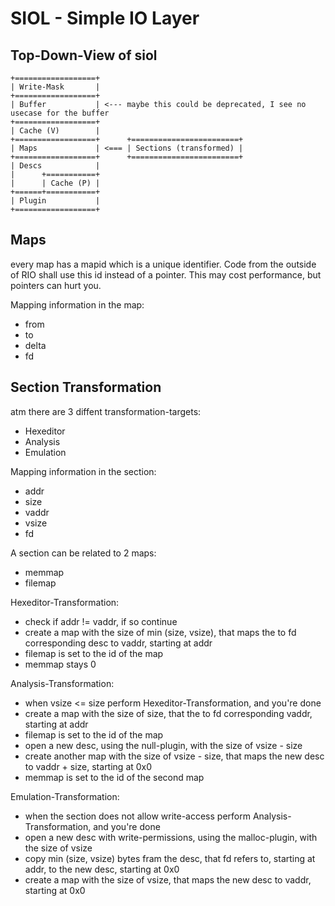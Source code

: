 SIOL - Simple IO Layer
======================

Top-Down-View of siol
---------------------

	+==================+
	| Write-Mask       |
	+==================+
	| Buffer           | <--- maybe this could be deprecated, I see no usecase for the buffer
	+==================+
	| Cache (V)        |
	+==================+      +========================+
	| Maps             | <=== | Sections (transformed) |
	+==================+      +========================+
	| Descs            |
	|      +===========+
	|      | Cache (P) |
	+======+===========+
	| Plugin           |
	+==================+

Maps
----

every map has a mapid which is a unique identifier. Code from the outside of RIO shall use this id instead of a pointer. This may cost performance, but pointers can hurt you.

Mapping information in the map:

- from
- to
- delta
- fd

Section Transformation
----------------------
atm there are 3 diffent transformation-targets:

- Hexeditor
- Analysis
- Emulation

Mapping information in the section:

- addr
- size
- vaddr
- vsize
- fd

A section can be related to 2 maps:

- memmap
- filemap

Hexeditor-Transformation:

- check if addr != vaddr, if so continue
- create a map with the size of min (size, vsize), that maps the to fd corresponding desc to vaddr, starting at addr
- filemap is set to the id of the map
- memmap stays 0

Analysis-Transformation:

- when vsize <= size perform Hexeditor-Transformation, and you're done
- create a map with the size of size, that the to fd corresponding vaddr, starting at addr
- filemap is set to the id of the map
- open a new desc, using the null-plugin, with the size of vsize - size
- create another map with the size of vsize - size, that maps the new desc to vaddr + size, starting at 0x0
- memmap is set to the id of the second map

Emulation-Transformation:

- when the section does not allow write-access perform Analysis-Transformation, and you're done
- open a new desc with write-permissions, using the malloc-plugin, with the size of vsize
- copy min (size, vsize) bytes fram the desc, that fd refers to, starting at addr, to the new desc, starting at 0x0
- create a map with the size of vsize, that maps the new desc to vaddr, starting at 0x0

